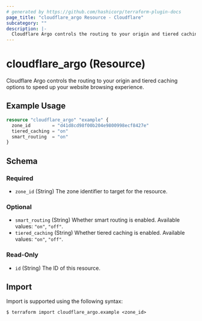 ```yaml
---
# generated by https://github.com/hashicorp/terraform-plugin-docs
page_title: "cloudflare_argo Resource - Cloudflare"
subcategory: ""
description: |-
  Cloudflare Argo controls the routing to your origin and tiered caching options to speed up your website browsing experience.
---
```


# cloudflare_argo (Resource)

Cloudflare Argo controls the routing to your origin and tiered caching options to speed up your website browsing experience.

## Example Usage

```terraform
resource "cloudflare_argo" "example" {
  zone_id        = "d41d8cd98f00b204e9800998ecf8427e"
  tiered_caching = "on"
  smart_routing  = "on"
}
```

<!-- schema generated by tfplugindocs -->
## Schema

### Required

- `zone_id` (String) The zone identifier to target for the resource.

### Optional

- `smart_routing` (String) Whether smart routing is enabled. Available values: `"on"`, `"off"`.
- `tiered_caching` (String) Whether tiered caching is enabled. Available values: `"on"`, `"off"`.

### Read-Only

- `id` (String) The ID of this resource.

## Import

Import is supported using the following syntax:

```shell
$ terraform import cloudflare_argo.example <zone_id>
```
